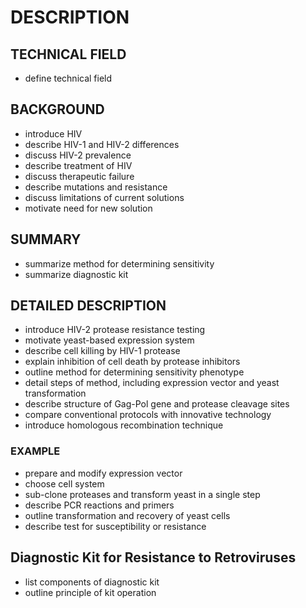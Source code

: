 # DESCRIPTION

## TECHNICAL FIELD

- define technical field

## BACKGROUND

- introduce HIV
- describe HIV-1 and HIV-2 differences
- discuss HIV-2 prevalence
- describe treatment of HIV
- discuss therapeutic failure
- describe mutations and resistance
- discuss limitations of current solutions
- motivate need for new solution

## SUMMARY

- summarize method for determining sensitivity
- summarize diagnostic kit

## DETAILED DESCRIPTION

- introduce HIV-2 protease resistance testing
- motivate yeast-based expression system
- describe cell killing by HIV-1 protease
- explain inhibition of cell death by protease inhibitors
- outline method for determining sensitivity phenotype
- detail steps of method, including expression vector and yeast transformation
- describe structure of Gag-Pol gene and protease cleavage sites
- compare conventional protocols with innovative technology
- introduce homologous recombination technique

### EXAMPLE

- prepare and modify expression vector
- choose cell system
- sub-clone proteases and transform yeast in a single step
- describe PCR reactions and primers
- outline transformation and recovery of yeast cells
- describe test for susceptibility or resistance

## Diagnostic Kit for Resistance to Retroviruses

- list components of diagnostic kit
- outline principle of kit operation

